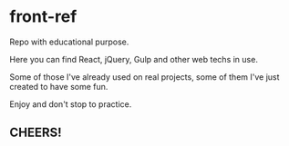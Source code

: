 # front-ref

Repo with educational purpose.

Here you can find React, jQuery, Gulp and other web techs in use.

Some of those I've already used on real projects, some of them I've just created to have some fun.

Enjoy and don't stop to practice.

## CHEERS!
